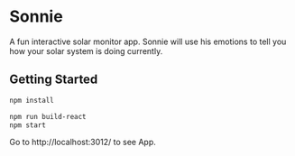 # Sonnie
A fun interactive solar monitor app.  Sonnie will use his emotions to tell you how your solar system is doing currently.

## Getting Started

```sh
npm install
```

```sh
npm run build-react
npm start
```
Go to http://localhost:3012/ to see App.